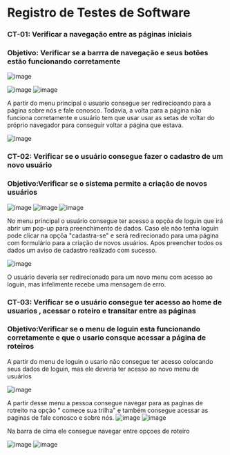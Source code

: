 # Registro de Testes de Software

### CT-01: Verificar a navegação entre as páginas iniciais

### Objetivo: Verificar se a barrra de navegação e seus botôes estão funcionando corretamente

![image](https://github.com/ICEI-PUC-Minas-PMV-ADS/TRAIL-Ferramenta-de-check-in--T6--Grupo-01/assets/82191618/3d7dc13b-5686-4d06-9a23-057989f256da)

![image](https://github.com/ICEI-PUC-Minas-PMV-ADS/TRAIL-Ferramenta-de-check-in--T6--Grupo-01/assets/82191618/aab4fd6f-da0e-41d1-a08e-6f6e6fbc2830)
![image](https://github.com/ICEI-PUC-Minas-PMV-ADS/TRAIL-Ferramenta-de-check-in--T6--Grupo-01/assets/82191618/0107db46-72fa-41e8-908d-b9b82e0e2b0c)

A partir do menu principal o usuario consegue ser redirecioando para a página sobre nós e fale conosco.
Todavia, a volta para a página não funciona corretamente e usuário tem que usar usar as setas de voltar do próprio navegador para conseguir voltar a página que estava. 

![image](https://github.com/ICEI-PUC-Minas-PMV-ADS/TRAIL-Ferramenta-de-check-in--T6--Grupo-01/assets/82191618/d60c1068-a042-43f4-9616-447dd15fb9a1)


### CT-02: Verificar se o usuário consegue fazer o cadastro de um novo usuário

### Objetivo:Verificar se o sistema permite a criação de novos usuários
![image](https://github.com/ICEI-PUC-Minas-PMV-ADS/TRAIL-Ferramenta-de-check-in--T6--Grupo-01/assets/82191618/1f799338-7ca9-4d38-9d63-8dda47f884f7)
![image](https://github.com/ICEI-PUC-Minas-PMV-ADS/TRAIL-Ferramenta-de-check-in--T6--Grupo-01/assets/82191618/4b18f015-93ea-4f11-8c2f-4cf29456c099)
![image](https://github.com/ICEI-PUC-Minas-PMV-ADS/TRAIL-Ferramenta-de-check-in--T6--Grupo-01/assets/82191618/e148cd97-b02e-4251-943e-932cdf0f756f)

No menu  principal o usuário consegue ter acesso a opçõa de loguin que irá abrir um pop-up para preenchimento de dados.
Caso ele não tenha loguin pode clicar na opçõa "cadastra-se" e será redirecionado para uma página com formulário para a criação de novos usuários.
Apos preencher todos os dados um aviso de cadastro realizado com sucesso. 


![image](https://github.com/ICEI-PUC-Minas-PMV-ADS/TRAIL-Ferramenta-de-check-in--T6--Grupo-01/assets/82191618/0e991c1b-b666-433e-8953-2925fc2c8436)

O usuário deveria ser redirecionado para um novo menu com acesso ao loguin, mas infelimente recebe uma mensagem de erro.

### CT-03: Verificar se o usuário consegue ter acesso ao home de usuarios , acessar o roteiro e transitar entre as páginas
### Objetivo:Verificar se o menu de loguin esta funcionando corretamente e que o usario consque acessar a página de roteiros

A partir do menu de loguin o usario não consegue ter acesso colocando seus dados de loguin, mas ele deveria ter acesso ao novo menu de usuários 

![image](https://github.com/ICEI-PUC-Minas-PMV-ADS/TRAIL-Ferramenta-de-check-in--T6--Grupo-01/assets/82191618/7bc6a0fb-d0c3-4de6-b4b7-76f51430590c)


A partir desse menu a pessoa consegue navegar para as paginas de rotreito na opção " comece sua trilha" e também consegue acessar as paginas de fale conosco e sobre nós.
![image](https://github.com/ICEI-PUC-Minas-PMV-ADS/TRAIL-Ferramenta-de-check-in--T6--Grupo-01/assets/82191618/ab8c4e25-c120-4584-8e76-5e248ff6291f)
![image](https://github.com/ICEI-PUC-Minas-PMV-ADS/TRAIL-Ferramenta-de-check-in--T6--Grupo-01/assets/82191618/bf2b2cb9-b512-4ad2-9706-fee37d1623a0)

Na barra de cima ele consegue navegar entre opçoes de roteiro

![image](https://github.com/ICEI-PUC-Minas-PMV-ADS/TRAIL-Ferramenta-de-check-in--T6--Grupo-01/assets/82191618/d4e1efe4-518e-4089-9a4a-daa7b8ec197c)
![image](https://github.com/ICEI-PUC-Minas-PMV-ADS/TRAIL-Ferramenta-de-check-in--T6--Grupo-01/assets/82191618/b5eb34f1-4f3a-4c80-ae7c-ca2006c7c254)


